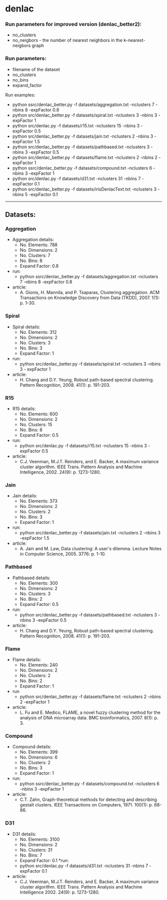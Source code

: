 # denlac

### Run parameters for improved version (denlac_better2):
* no_clusters
* no_neigbors - the number of nearest neighbors in the k-nearest-neigbors graph

### Run parameters:
* filename of the dataset
* no_clusters
* no_bins
* expand_factor

Run examples: 
* python ssrc/denlac_better.py -f datasets/aggregation.txt -nclusters 7 -nbins 8 -expFactor 0.8
* python src/denlac_better.py -f datasets/spiral.txt -nclusters 3 -nbins 3 - expFactor 1
* python src/denlac.py -f datasets/r15.txt -nclusters 15 -nbins 3 - expFactor 0.5
* python src/denlac_better.py -f datasets/jain.txt -nclusters 2 -nbins 3 -expFactor 1.5
* python src/denlac_better.py -f datasets/pathbased.txt -nclusters 3 -nbins 3 -expFactor 0.5
* python src/denlac_better.py -f datasets/flame.txt -nclusters 2 -nbins 2 -expFactor 1 
* python ssrc/denlac_better.py -f datasets/compound.txt -nclusters 6 -nbins 3 -expFactor 1 
* python src/denlac.py -f datasets/d31.txt -nclusters 31 -nbins 7 -expFactor 0.1
* python src/denlac_better.py -f datasets/irisDenlacText.txt -nclusters 3 -nbins 5 -expFactor 0.1
-------------------------------------------------------------------------------------------------

## Datasets:

### Aggregation
* Aggregation details: 
	* No. Elements: 788
	* No. Dimensions: 2
	* No. Clusters: 7
	* No. Bins: 8
	* Expand Factor: 0.8 
* run:
	* python ssrc/denlac_better.py -f datasets/aggregation.txt -nclusters 7 -nbins 8 -expFactor 0.8
* article:
	* A. Gionis, H. Mannila, and P. Tsaparas, Clustering aggregation. ACM Transactions on Knowledge Discovery from Data (TKDD), 2007. 1(1): p. 1-30.

### Spiral
* Spiral details: 
	* No. Elements: 312
	* No. Dimensions: 2
	* No. Clusters: 3
	* No. Bins: 3
	* Expand Factor: 1
* run:
	* python src/denlac_better.py -f datasets/spiral.txt -nclusters 3 -nbins 3 - expFactor 1
* article:
	* H. Chang and D.Y. Yeung, Robust path-based spectral clustering. Pattern Recognition, 2008. 41(1): p. 191-203. 

### R15
* R15 details: 
	* No. Elements: 600
	* No. Dimensions: 2
	* No. Clusters: 15
	* No. Bins: 8
	* Expand Factor: 0.5
* run:
	* python src/denlac.py -f datasets/r15.txt -nclusters 15 -nbins 3 - expFactor 0.5
* article:
	* C.J. Veenman, M.J.T. Reinders, and E. Backer, A maximum variance cluster algorithm. IEEE Trans. Pattern Analysis and Machine Intelligence, 2002. 24(9): p. 1273-1280. 

### Jain
* Jain details: 
	* No. Elements: 373
	* No. Dimensions: 2
	* No. Clusters: 2
	* No. Bins: 3
	* Expand Factor: 1
* run:
	* python src/denlac_better.py -f datasets/jain.txt -nclusters 2 -nbins 3 -expFactor 1.5
* article:
	* A. Jain and M. Law, Data clustering: A user's dilemma. Lecture Notes in Computer Science, 2005. 3776: p. 1-10. 

### Pathbased
* Pathbased details: 
	* No. Elements: 300
	* No. Dimensions: 2
	* No. Clusters: 3
	* No. Bins: 2
	* Expand Factor: 0.5
* run:
	* python src/denlac_better.py -f datasets/pathbased.txt -nclusters 3 -nbins 3 -expFactor 0.5
* article:
	* H. Chang and D.Y. Yeung, Robust path-based spectral clustering. Pattern Recognition, 2008. 41(1): p. 191-203. 

### Flame
* Flame details:
	* No. Elements: 240
	* No. Dimensions: 2
	* No. Clusters: 2
	* No. Bins: 2
	* Expand Factor: 1
* run
	* python src/denlac_better.py -f datasets/flame.txt -nclusters 2 -nbins 2 -expFactor 1 
* article:
	* L. Fu and E. Medico, FLAME, a novel fuzzy clustering method for the analysis of DNA microarray data. BMC bioinformatics, 2007. 8(1): p. 3. 

### Compound
* Compound details:
	* No. Elements: 399
	* No. Dimensions: 6
	* No. Clusters: 2
	* No. Bins: 3
	* Expand Factor: 1
* run:
	* python ssrc/denlac_better.py -f datasets/compound.txt -nclusters 6 -nbins 3 -expFactor 1 
* article:
	* C.T. Zahn, Graph-theoretical methods for detecting and describing gestalt clusters. IEEE Transactions on Computers, 1971. 100(1): p. 68-86. 

### D31
* D31 details:
	* No. Elements: 3100
	* No. Dimensions: 2
	* No. Clusters: 31
	* No. Bins: 7
	* Expand Factor: 0.1
*run:
	* python src/denlac.py -f datasets/d31.txt -nclusters 31 -nbins 7 -expFactor 0.1
* article:
	* C.J. Veenman, M.J.T. Reinders, and E. Backer, A maximum variance cluster algorithm. IEEE Trans. Pattern Analysis and Machine Intelligence 2002. 24(9): p. 1273-1280.
